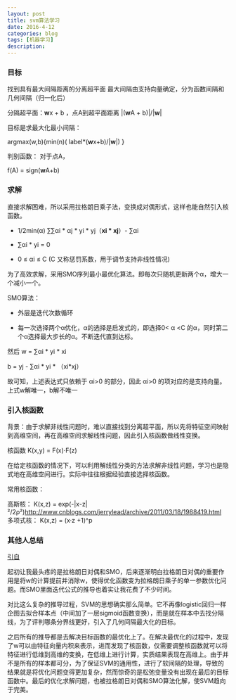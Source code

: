 ```yaml
---
layout: post
title: svm算法学习
date: 2016-4-12
categories: blog
tags: [机器学习]
description: 
---
```


### 目标

找到具有最大间隔距离的分离超平面
最大间隔由支持向量确定，分为函数间隔和几何间隔（归一化后）

分隔超平面：**w**x + b
，点A到超平面距离  |(**w**A + b)|/|**w**|

目标是求最大化最小间隔：

argmax(w,b){min(n)( label*(**w**x+b)/|**w**|) }

判别函数：
对于点A，

f(A) = sign(**w**A+b)


### 求解

直接求解困难，所以采用拉格朗日乘子法，变换成对偶形式，这样也能自然引入核函数。

- 1/2min(α) ∑∑αi * αj * yi * yj（**xi * xj**）- ∑αi 

- ∑αi  * yi = 0

-  0 ≤ αi ≤ C  (C 又称惩罚系数，用于调节支持非线性情况)

为了高效求解，采用SMO序列最小最优化算法。即每次只随机更新两个α，增大一个减小一个。

SMO算法：

- 外层是迭代次数循环

- 每一次选择两个α优化，α的选择是启发式的，即选择0< α <C 的α，同时第二个α选择最大步长的α。不断迭代直到达标。

然后 w = ∑αi  * yi * xi    
    
   b = yj - ∑αi  * yi * （xi*xj）
   
故可知，上述表达式只依赖于 αi>0 的部分，因此 αi>0 的项对应的是支持向量。上式w解唯一，b解不唯一

### 引入核函数

背景：由于求解非线性问题时，难以直接找到分离超平面，所以先将特征空间映射到高维空间，再在高维空间求解线性问题，因此引入核函数做线性变换。

核函数  K(x,y) = F(x)·F(z)

在给定核函数的情况下，可以利用解线性分类的方法求解非线性问题，学习也是隐式地在高维空间进行。实际中往往根据经验直接选择核函数。

常用核函数：

高斯核： K(x,z) = exp(-|x-z|²/2ρ²)http://www.cnblogs.com/jerrylead/archive/2011/03/18/1988419.html
多项式核： K(x,z) = (x·z +1)^p

### 其他人总结
[引自](http://www.cnblogs.com/jerrylead/archive/2011/03/18/1988419.html)

起初让我最头疼的是拉格朗日对偶和SMO，后来逐渐明白拉格朗日对偶的重要作用是将w的计算提前并消除w，使得优化函数变为拉格朗日乘子的单一参数优化问题。而SMO里面迭代公式的推导也着实让我花费了不少时间。

对比这么复杂的推导过程，SVM的思想确实那么简单。它不再像logistic回归一样企图去拟合样本点（中间加了一层sigmoid函数变换），而是就在样本中去找分隔线，为了评判哪条分界线更好，引入了几何间隔最大化的目标。

之后所有的推导都是去解决目标函数的最优化上了。在解决最优化的过程中，发现了w可以由特征向量内积来表示，进而发现了核函数，仅需要调整核函数就可以将特征进行低维到高维的变换，在低维上进行计算，实质结果表现在高维上。由于并不是所有的样本都可分，为了保证SVM的通用性，进行了软间隔的处理，导致的结果就是将优化问题变得更加复杂，然而惊奇的是松弛变量没有出现在最后的目标函数中。最后的优化求解问题，也被拉格朗日对偶和SMO算法化解，使SVM趋向于完美。







